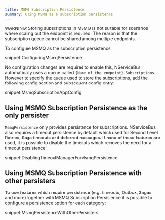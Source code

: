 ```yaml
---
title: MSMQ Subscription Persistence
summary: Using MSMQ as a subscription persistence
---
```


WARNING: Storing subscriptions in MSMQ is not suitable for scenarios where scaling out the endpoint is required. The reason is that the subscription queue cannot be shared among multiple endpoints.

To configure MSMQ as the subscription persistence:

snippet:ConfiguringMsmqPersistence

No configuration changes are required to enable this, NServiceBus automatically uses a queue called `{Name of the endpoint}.Subscriptions`. However to specify the queue used to store the subscriptions, add the following config section and subsequent config entry:

snippet:MsmqSubscriptionAppConfig


## Using MSMQ Subscription Persistence as the only persister

`MsmqPersistence` only provides persistence for subscriptions. NServiceBus also requires a timeout persistence by default which used for Second Level Retries, Saga timeouts and deferred messages. If none of these features are used, it is possible to disable the timeouts which removes the need for a timeout persistence:

snippet:DisablingTimeoutManagerForMsmqPersistence


## Using MSMQ Subscription Persistence with other persisters

To use features which require persistence (e.g. timeouts, Outbox, Sagas and more) together with MSMQ Subscription Persistence it is possible to configure a persistence option for each category:

snippet:MsmqPersistenceWithOtherPersisters


